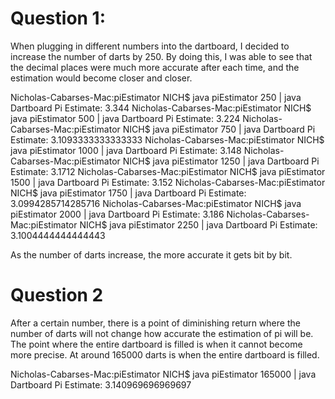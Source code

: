 # Question 1: 

When plugging in different numbers into the dartboard, I decided to increase the number of darts by 250. By doing this, I was able to see that the decimal places were much more accurate after each time, and the estimation would become closer and closer. 

Nicholas-Cabarses-Mac:piEstimator NICH$ java piEstimator 250 | java Dartboard
Pi Estimate: 3.344
Nicholas-Cabarses-Mac:piEstimator NICH$ java piEstimator 500 | java Dartboard
Pi Estimate: 3.224
Nicholas-Cabarses-Mac:piEstimator NICH$ java piEstimator 750 | java Dartboard
Pi Estimate: 3.1093333333333333
Nicholas-Cabarses-Mac:piEstimator NICH$ java piEstimator 1000 | java Dartboard
Pi Estimate: 3.148
Nicholas-Cabarses-Mac:piEstimator NICH$ java piEstimator 1250 | java Dartboard
Pi Estimate: 3.1712
Nicholas-Cabarses-Mac:piEstimator NICH$ java piEstimator 1500 | java Dartboard
Pi Estimate: 3.152
Nicholas-Cabarses-Mac:piEstimator NICH$ java piEstimator 1750 | java Dartboard
Pi Estimate: 3.0994285714285716
Nicholas-Cabarses-Mac:piEstimator NICH$ java piEstimator 2000 | java Dartboard
Pi Estimate: 3.186
Nicholas-Cabarses-Mac:piEstimator NICH$ java piEstimator 2250 | java Dartboard
Pi Estimate: 3.1004444444444443


As the number of darts increase, the more accurate it gets bit by bit. 

# Question 2

After a certain number, there is a point of diminishing return where the number of darts will not change how accurate the estimation of pi will be. The point where the entire dartboard is filled is when it cannot become more precise. At around 165000 darts is when the entire dartboard is filled. 

Nicholas-Cabarses-Mac:piEstimator NICH$ java piEstimator 165000 | java Dartboard
Pi Estimate: 3.140969696969697
